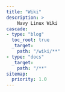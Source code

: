 ```yaml
---
title: "Wiki"
description: >
    Navy Linux Wiki
cascade:
- type: "blog"
  toc_root: true
  _target:
    path: "/wiki/**"
- type: "docs"
  _target:
    path: "/**"
sitemap:
  priority: 1.0
---
```

